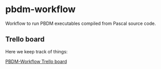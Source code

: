 # pbdm-workflow

Workflow to run PBDM executables compiled from Pascal source code.

## Trello board

Here we keep track of things:

[PBDM-Workflow Trello board](https://trello.com/b/449PzQuo/pbdm-workflow)
